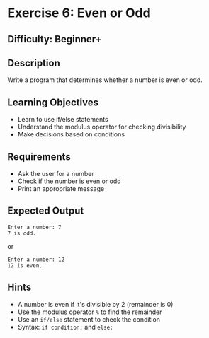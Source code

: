 # Exercise 6: Even or Odd

## Difficulty: Beginner+

## Description
Write a program that determines whether a number is even or odd.

## Learning Objectives
- Learn to use if/else statements
- Understand the modulus operator for checking divisibility
- Make decisions based on conditions

## Requirements
- Ask the user for a number
- Check if the number is even or odd
- Print an appropriate message

## Expected Output
```
Enter a number: 7
7 is odd.
```

or

```
Enter a number: 12
12 is even.
```

## Hints
- A number is even if it's divisible by 2 (remainder is 0)
- Use the modulus operator `%` to find the remainder
- Use an `if/else` statement to check the condition
- Syntax: `if condition:` and `else:`
